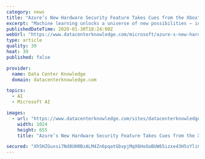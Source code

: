 ```yaml
---
category: news
title: "Azure’s New Hardware Security Feature Takes Cues from the Xbox"
excerpt: "Machine learning unlocks a universe of new possibilities – in medical research ... In November, Microsoft announced it was bringing confidential computing to Kubernetes clusters in Azure. Related: Microsoft Security Splash: What It Means for the Tech Giant Its open-source Open Enclave SDK lets you create trusted execution environments ..."
publishedDateTime: 2020-01-30T18:24:00Z
webUrl: "https://www.datacenterknowledge.com/microsoft/azure-s-new-hardware-security-feature-takes-cues-xbox"
type: article
quality: 39
heat: 39
published: false

provider:
  name: Data Center Knowledge
  domain: datacenterknowledge.com

topics:
  - AI
  - Microsoft AI

images:
  - url: "https://www.datacenterknowledge.com/sites/datacenterknowledge.com/files/xbox%20one%20controller%202014%20getty.jpg"
    width: 1024
    height: 655
    title: "Azure’s New Hardware Security Feature Takes Cues from the Xbox"

secured: "Xh5HZGuxsi7Nd8UH0BzALM4Zn6pqatGbvpjMqX6HoOaBUW65izxe43H5sYliCWhGSzz4UzNn2PsPtV2ko//WCaNGYI7KzyDxYtz+bPadY6piFGPJYfFHaGrzsV/Aw3mQXdXH0wftrHyYnTw88Hh6Ae3l5oxsOUlYp7jKu4hruIFMhQ9YX8AlgyOoJhaKtOzyGWiuQ3/rCa4bzbWJ32qG1nf76fPLsL7Yxa5Q9dMoMMvip5lM6udeX8NbE36r+5JDyhFI5qD/ocaSOMlBcHHB88h3Piy1OJicHsOh0nQONvBuK3AbJwBrsWQ3xMJ7UXlt;Sc3LuNYlt94lQFuykbwh+Q=="
---
```


